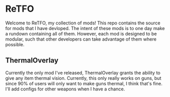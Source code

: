 
# ReTFO

Welcome to ReTFO, my collection of mods! This repo contains the source for mods that I have devloped.
The intent of these mods is to one day make a rundown containing all of them. However, each mod is
designed to be modular, such that other developers can take advantage of them where possible.

## ThermalOverlay

Currently the only mod I've released, ThermalOverlay grants the ability to give any item thermal vision.
Currently, this only really works on guns, but since 90% of users will only want to make guns thermal,
I think that's fine. I'll add configs for other weapons when I have a chance.